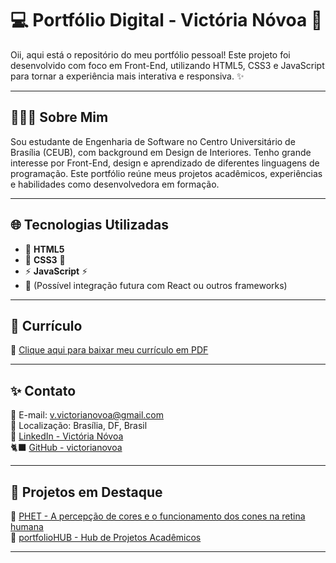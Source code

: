 # 💻 Portfólio Digital - Victória Nóvoa 🥀

Oii, aqui está o repositório do meu portfólio pessoal! 
Este projeto foi desenvolvido com foco em Front-End, utilizando HTML5, CSS3 e JavaScript para tornar a experiência mais interativa e responsiva. ✨

---

## 👩🏻‍💻 Sobre Mim

Sou estudante de Engenharia de Software no Centro Universitário de Brasília (CEUB), com background em Design de Interiores. Tenho grande interesse por Front-End, design e aprendizado de diferentes linguagens de programação.
Este portfólio reúne meus projetos acadêmicos, experiências e habilidades como desenvolvedora em formação.

---

## 🌐 Tecnologias Utilizadas

- 📝 **HTML5** 
- 🎨 **CSS3** 🎨  
- ⚡ **JavaScript** ⚡  
- 💭 (Possível integração futura com React ou outros frameworks)


---

## 📄 Currículo

📎 [Clique aqui para baixar meu currículo em PDF](./assets/curriculo_victoria.pdf)

---

## ✨ Contato 

📧 E-mail: [v.victorianovoa@gmail.com](mailto:v.victorianovoa@gmail.com)  
📍 Localização: Brasília, DF, Brasil  
🔗 [LinkedIn - Victória Nóvoa](https://www.linkedin.com/in/seulink)  
🐈‍⬛ [GitHub - victorianovoa](https://github.com/victorianovoa)

---

## 🌱 Projetos em Destaque

🔹 [PHET - A percepção de cores e o funcionamento dos cones na retina humana](https://github.com/victorianovoa/phet-visao-colorida)  
🔹 [portfolioHUB - Hub de Projetos Acadêmicos](https://github.com/victorianovoa/portfolioHUB)

---
